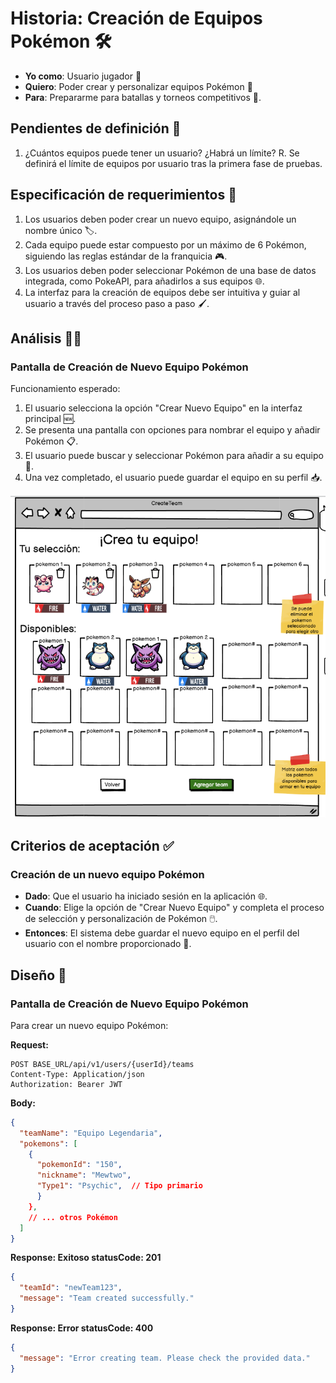 # Historia: Creación de Equipos Pokémon 🛠️

- **Yo como**: Usuario jugador 🧢
- **Quiero**: Poder crear y personalizar equipos Pokémon 📝
- **Para**: Prepararme para batallas y torneos competitivos 🥇.

## Pendientes de definición 📌

1. ¿Cuántos equipos puede tener un usuario? ¿Habrá un límite?
   R. Se definirá el límite de equipos por usuario tras la primera fase de pruebas.

## Especificación de requerimientos 📐

1. Los usuarios deben poder crear un nuevo equipo, asignándole un nombre único 🏷️.
2. Cada equipo puede estar compuesto por un máximo de 6 Pokémon, siguiendo las reglas estándar de la franquicia 🎮.
3. Los usuarios deben poder seleccionar Pokémon de una base de datos integrada, como PokeAPI, para añadirlos a sus equipos 🌐.
4. La interfaz para la creación de equipos debe ser intuitiva y guiar al usuario a través del proceso paso a paso 🖌️.

## Análisis 🕵️‍♂️

### Pantalla de Creación de Nuevo Equipo Pokémon

Funcionamiento esperado:

1. El usuario selecciona la opción "Crear Nuevo Equipo" en la interfaz principal 🆕.
2. Se presenta una pantalla con opciones para nombrar el equipo y añadir Pokémon 📋.
3. El usuario puede buscar y seleccionar Pokémon para añadir a su equipo 📝.
4. Una vez completado, el usuario puede guardar el equipo en su perfil 📥.

![Alt text](../imagenes/crear.png)

## Criterios de aceptación ✅

### Creación de un nuevo equipo Pokémon

- **Dado**: Que el usuario ha iniciado sesión en la aplicación 🌐.
- **Cuando**: Elige la opción de "Crear Nuevo Equipo" y completa el proceso de selección y personalización de Pokémon 🖱️.
- **Entonces**: El sistema debe guardar el nuevo equipo en el perfil del usuario con el nombre proporcionado 📝.

## Diseño 🎨

### Pantalla de Creación de Nuevo Equipo Pokémon

Para crear un nuevo equipo Pokémon:

**Request:**
```http
POST BASE_URL/api/v1/users/{userId}/teams
Content-Type: Application/json
Authorization: Bearer JWT
```

**Body:**
```json
{
  "teamName": "Equipo Legendaria",
  "pokemons": [
    {
      "pokemonId": "150",
      "nickname": "Mewtwo",
      "Type1": "Psychic",  // Tipo primario
      }
    },
    // ... otros Pokémon
  ]
}
```

**Response: Exitoso statusCode: 201**
```json
{
  "teamId": "newTeam123",
  "message": "Team created successfully."
}
```

**Response: Error statusCode: 400**
```json
{
  "message": "Error creating team. Please check the provided data."
}
```